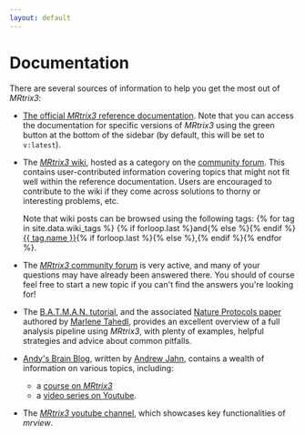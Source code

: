 ```yaml
---
layout: default
---
```


# Documentation

There are several sources of information to help you get the most out of *MRtrix3*:

- [The official *MRtrix3* reference documentation](https://mrtrix.readthedocs.io/en/latest/). Note that you can access the documentation for specific versions of *MRtrix3* using the green button at the bottom of the sidebar (by default, this will be set to `v:latest`).

- The [*MRtrix3* wiki](https://community.mrtrix.org/c/wiki/12), hosted as a category on the [community forum](https://community.mrtrix.org/categories). This contains user-contributed information covering topics that might not fit well within the reference documentation. Users are encouraged to contribute to the wiki if they come across solutions to thorny or interesting problems, etc.

  Note that wiki posts can be browsed using the following tags: {% for tag in site.data.wiki_tags %} {% if forloop.last %}and{% else %}{% endif %} <a href="https://community.mrtrix.org/tags/c/wiki/12/{{ tag.name }}">{{ tag.name }}</a>{% if forloop.last %}{% else %},{% endif %}{% endfor %}.

- The [*MRtrix3* community forum](https://community.mrtrix.org/categories) is very active, and many of your questions may have already been answered there. You should of course feel free to start a new topic if you can't find the answers you're looking for!

- The [B.A.T.M.A.N. tutorial](https://osf.io/fkyht/), and the associated [Nature Protocols paper](https://www.nature.com/articles/s41596-024-01129-1) authored by [Marlene Tahedl](https://community.mrtrix.org/u/martahedl/summary), provides an excellent overview of a full analysis pipeline using *MRtrix3*, with plenty of examples, helpful strategies and advice about common pitfalls.

- [Andy's Brain Blog](https://www.andysbrainblog.com/), written by [Andrew Jahn](https://www.andysbrainblog.com/about), contains a wealth of information on various topics, including:
  - a [course on *MRtrix3*](https://andysbrainbook.readthedocs.io/en/latest/MRtrix/MRtrix_Introduction.html)
  - a [video series on Youtube](https://www.youtube.com/playlist?list=PLIQIswOrUH68Zi9SVDAdcUExpq2i6A2eD).

- The [*MRtrix3* youtube channel](/videos), which showcases key functionalities of *mrview*.


